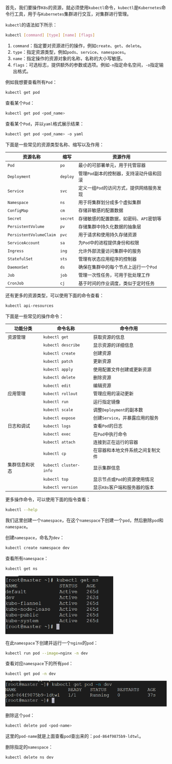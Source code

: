 首先，我们要操作`K8s`的资源，就必须使用`kubectl`命令，`kubectl`是`Kubernetes`命令行工具，用于与`Kubernetes`集群进行交互，对集群进行管理。

`kubectl`的语法如下所示：

```bash
kubectl [command] [type] [name] [flags]
```

1. `command`：指定要对资源进行的操作，例如`create`、`get`、`delete`。
2. `type`：指定资源类型，例如`pods`、`service`、`namespaces`。
3. `name`：指定操作的资源对象的名称，名称的大小写敏感。
4. `flags`：可选标志，提供额外的参数或选项。例如`-n`指定命名空间，`-o`指定输出格式。

例如我想要查看所有`Pod`：

```bash
kubectl get pod
```

查看某个`Pod`：

```bash
kubectl get pod <pod_name>
```

查看某个`Pod`，并以`yaml`格式展示结果：

```bash
kubectl get pod <pod_name> -o yaml
```

下面是一些常见的资源类型名称、缩写以及作用：

| 资源名称                | 缩写     | 资源作用                                  |
| ----------------------- | -------- | ----------------------------------------- |
| `Pod`                   | `po`     | 最小的可部署单元，用于托管容器            |
| `Deployment`            | `deploy` | 管理`Pod`副本的控制器，支持滚动升级和回滚 |
| `Service`               | `svc`    | 定义一组`Pod`的访问方式，提供网络服务发现 |
| `Namespace`             | `ns`     | 用于将集群划分成多个虚拟集群              |
| `ConfigMap`             | `cm`     | 存储非敏感的配置数据                      |
| `Secret`                | `secret` | 存储敏感的配置数据，如密码、`API`密钥等   |
| `PersistentVolume`      | `pv`     | 存储集群中持久化数据的抽象层              |
| `PersistentVolumeClaim` | `pvc`    | 用于请求和使用持久存储资源                |
| `ServiceAccount`        | `sa`     | 为`Pod`中的进程提供身份和权限             |
| `Ingress`               | `ing`    | 允许外部流量访问集群中的服务              |
| `StatefulSet`           | `sts`    | 管理有状态应用程序的控制器                |
| `DaemonSet`             | `ds`     | 确保在集群中的每个节点上运行一个`Pod`     |
| `Job`                   | `job`    | 管理一次性任务，可用于批处理工作          |
| `CronJob`               | `cj`     | 基于时间的作业调度，类似于定时任务        |

还有更多的资源类型，可以使用下面的命令查看：

```bash
kubectl api-resources
```

下面是一些常见的操作命令：

| 功能分类       | 命令名称               | 命令作用                         |
| -------------- | ---------------------- | -------------------------------- |
| 资源管理       | `kubectl get`          | 获取资源的信息                   |
|                | `kubectl describe`     | 显示资源的详细信息               |
|                | `kubectl create`       | 创建资源                         |
|                | `kubectl patch`        | 更新资源                         |
|                | `kubectl apply`        | 使用配置文件创建或更新资源       |
|                | `kubectl delete`       | 删除资源                         |
|                | `kubectl edit`         | 编辑资源                         |
| 应用管理       | `kubectl rollout`      | 管理应用的滚动更新               |
|                | `kubectl run`          | 运行指定镜像                     |
|                | `kubectl scale`        | 调整`Deployment`的副本数         |
|                | `kubectl expose`       | 创建`Service`，并暴露应用的服务  |
| 日志和调试     | `kubectl logs`         | 查看`Pod`的日志                  |
|                | `kubectl exec`         | 在`Pod`中执行命令                |
|                | `kubectl attach`       | 连接到正在运行的容器             |
|                | `kubectl cp`           | 在容器和本地文件系统之间复制文件 |
| 集群信息和状态 | `kubectl cluster-info` | 显示集群信息                     |
|                | `kubectl top`          | 显示节点或`Pod`的资源使用情况    |
|                | `kubectl version`      | 显示`K8s`客户端和服务器的版本    |

更多操作命令，可以使用下面的指令查看：

```bash
kubectl --help
```

我们这里创建一个`namespace`，在这个`namespace`下创建一个`pod`，然后删除`pod`和`namespace`。

创建`namespace`，命名为`dev`：

```bash
kubectl create namespace dev
```

查看所有`namespace`：

```bash
kubectl get ns
```

<img src="image/image-20240113195822008.png" alt="image-20240113195822008" style="zoom:67%;" />

在此`namespace`下创建并运行一个`nginx`的`pod`：

```bash
kubectl run pod --image=nginx -n dev
```

查看对应`namespace`下的所有`pod`：

```bash
kubectl get pod -n dev
```

<img src="image/image-20240113195951219.png" alt="image-20240113195951219" style="zoom:67%;" />

删除这个`pod`：

```bash
kubectl delete pod <pod-name>
```

这里的`pod-name`就是上面查看`pod`查出来的：`pod-864f9875b9-ldtwl`。

删除指定的`namespace`：

```bash
kubectl delete ns dev
```


